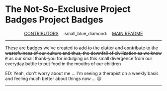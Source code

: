 # The Not-So-Exclusive Project Badges Project Badges

<div style="text-align: center;"> <a href="../CONTRIBUTORS.md">CONTRIBUTORS</a> &nbsp;&nbsp; :small_blue_diamond: &nbsp;&nbsp; <a href="../README.md">MAIN README</a></div>

****

These are badges we've created ~~to add to the clutter and contribute to the wastefulness of our culture and thus, the downfall of civilization as we know it~~ as our small thank-you for indulging us this small divergence from our everyday ~~battle to put food in the mouths of our children~~

ED:  Yeah, don't worry about me ... I'm seeing a therapist on a weekly basis and feeling much better about things now ... :wink:

****